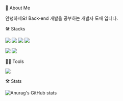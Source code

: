 


🙏 About Me

안녕하세요! Back-end 개발을 공부하는 개발자 도매 입니다.



🛠️ Stacks

<img src="https://img.shields.io/badge/Java-E34F26?style=for-the-badge&logo=Java&logoColor=white"> <img src="https://img.shields.io/badge/Jsp-F7DF1E?style=for-the-badge&logo=Jsp&logoColor=white"> <img src="https://img.shields.io/badge/HTML-E34F26?style=for-the-badge&logo=HTML&logoColor=white"> <img src="https://img.shields.io/badge/CSS3-1572B6?style=for-the-badge&logo=CSS3&logoColor=white">

<img src="https://img.shields.io/badge/JavaScript-F7DF1E?style=for-the-badge&logo=JavaScript&logoColor=white"> <img src="https://img.shields.io/badge/MariaDB-003545?style=for-the-badge&logo=MariaDB&logoColor=white">



💪🏼 Tools

<img src="https://img.shields.io/badge/Spring-6DB33F?style=for-the-badge&logo=Spring&logoColor=white"> 


🛠️ Stats

![Anurag's GitHub stats](https://github-readme-stats.vercel.app/api?username=Domae-Back-end&show_icons=true&theme=radical)


